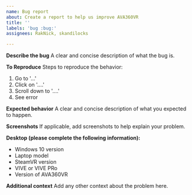 ```yaml
---
name: Bug report
about: Create a report to help us improve AVA360VR
title: ''
labels: 'bug :bug:'
assignees: RakNick, skandilocks

---
```


**Describe the bug**
A clear and concise description of what the bug is.

**To Reproduce**
Steps to reproduce the behavior:
1. Go to '...'
2. Click on '....'
3. Scroll down to '....'
4. See error

**Expected behavior**
A clear and concise description of what you expected to happen.

**Screenshots**
If applicable, add screenshots to help explain your problem.

**Desktop (please complete the following information):**
 - Windows 10 version
 - Laptop model
 - SteamVR version
 - VIVE or VIVE PRo
 - Version of AVA360VR

**Additional context**
Add any other context about the problem here.
